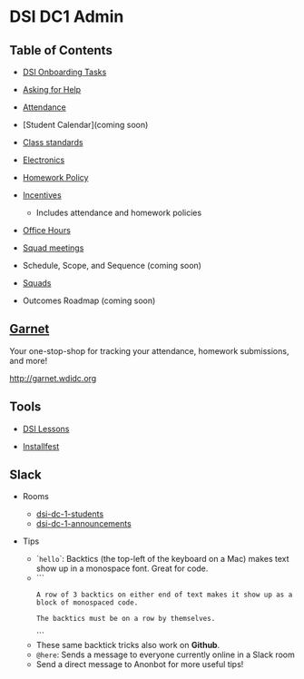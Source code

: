 # DSI DC1 Admin

## Table of Contents

- [DSI Onboarding Tasks](https://github.com/lucywi/DSI-DC1-admin/blob/master/DSI%20Onboarding%20Tasks)

- [Asking for Help](asking-for-help.md)

- [Attendance](attendance.md)

- [Student Calendar](coming soon) 

- [Class standards](class-standards.md)

- [Electronics](electronics.md) 

- [Homework Policy](homework-policy.md)

- [Incentives](incentives.md)
  - Includes attendance and homework policies

- [Office Hours](office-hours.md)

- [Squad meetings](https://github.com/lucywi/DSI-DC1-admin/blob/master/squad%20meetings.md)

- Schedule, Scope, and Sequence (coming soon)

- [Squads](squads.md)

- Outcomes Roadmap (coming soon)

## [Garnet](http://garnet.wdidc.org)

Your one-stop-shop for tracking your attendance, homework submissions, and more!

http://garnet.wdidc.org

## Tools

- [DSI Lessons](https://github.com/ga-students/DSI-DC-1/tree/master/week-01)

- [Installfest](https://www.dropbox.com/sh/3mp1p3av2k6be4y/AADstHqUMSPRyYPWuk_C3XAJa?dl=0)

## Slack

- Rooms
  - [dsi-dc-1-students](https://ga-students.slack.com/messages/dsi-dc-1-students/)
  - [dsi-dc-1-announcements](https://ga-students.slack.com/messages/dsi-dc-1-announce/)

- Tips
  - \``hello`\`: Backtics (the top-left of the keyboard on a Mac) makes text show up in a monospace font. Great for code.
  - \`\`\`
    ```
    A row of 3 backtics on either end of text makes it show up as a block of monospaced code.

    The backtics must be on a row by themselves.
    ```
    \`\`\`
  - These same backtick tricks also work on **Github**.
  - `@here`: Sends a message to everyone currently online in a Slack room
  - Send a direct message to Anonbot for more useful tips!
